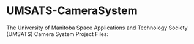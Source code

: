 # UMSATS-CameraSystem
The University of Manitoba Space Applications and Technology Society (UMSATS) Camera System Project Files:
